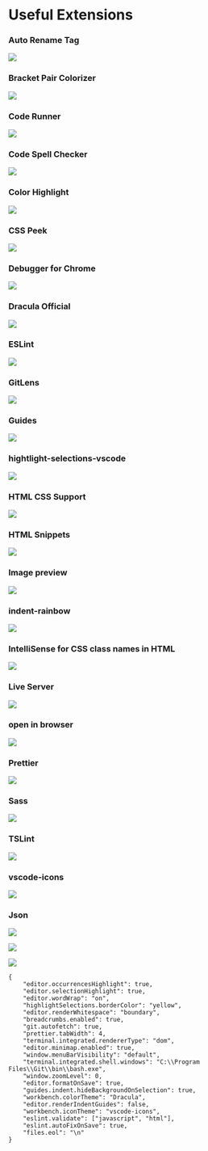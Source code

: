 # Useful Extensions



### Auto Rename Tag

![](https://i.postimg.cc/6QZCXFFQ/Auto-Rename-Tag.png)

### Bracket Pair Colorizer

![](https://i.postimg.cc/8k7fQ2Wg/Bracket-Pair-Colorizer.png)

### Code Runner

![](https://i.postimg.cc/2jWjxrhy/Code-Runner.png)

### Code Spell Checker

![](https://i.postimg.cc/XqLzgrgt/Code-Spell-Checker.png)

### Color Highlight

![](https://i.postimg.cc/tChh80QC/Color-Highlight.png)

### CSS Peek

![](https://i.postimg.cc/2jWcjKRg/CSS-Peek.png)

### Debugger for Chrome

![](https://i.postimg.cc/bJ3fLYpD/Debugger-for-Chrome.png)

### Dracula Official

![](https://i.postimg.cc/rw4FfTvQ/Dracula-Official.png)

### ESLint

![](https://i.postimg.cc/6qDTQpk4/ESLint.png)

### GitLens

![](https://i.postimg.cc/3xLNy9QH/GitLens.png)

### Guides

![](https://i.postimg.cc/TP9z2Nzr/Guides.png)

### hightlight-selections-vscode

![](https://i.postimg.cc/1XPMgyDX/hightlight-selections-vscode.png)

### HTML CSS Support

![](https://i.postimg.cc/fWKf2nx7/HTML-CSS-Support.png)

### HTML Snippets

![](https://i.postimg.cc/wM7MQmXG/HTML-Snippets.png)

### Image preview

![](https://i.postimg.cc/g0tnXsRZ/Image-preview.png)

### indent-rainbow

![](https://i.postimg.cc/fbVMFNtV/indent-rainbow.png)

### IntelliSense for CSS class names in HTML

![](https://i.postimg.cc/65zwp3C7/Intelli-Sense-for-CSS-class-names-in-HTML.png)

### Live Server

![](https://i.postimg.cc/brs0Sdsz/Live-Server.png)

### open in browser

![](https://i.postimg.cc/sfvNb4J0/open-in-browser.png)

### Prettier

![](https://i.postimg.cc/3Nv9N9S8/Prettier.png)

### Sass

![](https://i.postimg.cc/jqH7xGvW/Sass.png)

### TSLint

![](https://i.postimg.cc/MG1W08nV/TSLint.png)

### vscode-icons

![](https://i.postimg.cc/tRk4my2z/vscode-icons.png)

### Json

![](https://i.postimg.cc/nV40ySD2/settings.png)

![](https://i.postimg.cc/SNt83cDV/open-Setting-Json.png)

![](https://i.postimg.cc/K8kL24Wb/Setting-Jsonfile.png)

```text
{
    "editor.occurrencesHighlight": true,
    "editor.selectionHighlight": true,
    "editor.wordWrap": "on",
    "highlightSelections.borderColor": "yellow",
    "editor.renderWhitespace": "boundary",
    "breadcrumbs.enabled": true,
    "git.autofetch": true,
    "prettier.tabWidth": 4,
    "terminal.integrated.rendererType": "dom",
    "editor.minimap.enabled": true,
    "window.menuBarVisibility": "default",
    "terminal.integrated.shell.windows": "C:\\Program Files\\Git\\bin\\bash.exe",
    "window.zoomLevel": 0,
    "editor.formatOnSave": true,
    "guides.indent.hideBackgroundOnSelection": true,
    "workbench.colorTheme": "Dracula",
    "editor.renderIndentGuides": false,
    "workbench.iconTheme": "vscode-icons",
    "eslint.validate": ["javascript", "html"],
    "eslint.autoFixOnSave": true,
    "files.eol": "\n"
}
```


